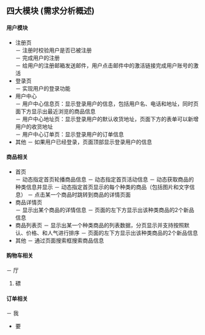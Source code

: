 ## 四大模块 (需求分析概述)

#### 用户模块  
* 注册页   
－ 注册时校验用户是否已被注册  
－ 完成用户的注册  
－ 给用户的注册邮箱发送邮件，用户点击邮件中的激活链接完成用户账号的激活  
* 登录页   
－ 实现用户的登录功能  
* 用户中心   
－ 用户中心信息页：显示登录用户的信息，包括用户名、电话和地址，同时页面下方显示出最近浏览的商品信息  
－ 用户中心地址页：显示登录用户的默认收货地址，页面下方的表单可以新增用户的收货地址  
－ 用户中心订单页：显示登录用户的订单信息  
* 其他 
－ 如果用户已经登录，页面顶部显示登录用户的信息


#### 商品相关
* 首页  
－ 动态指定首页轮播商品信息
－ 动态指定首页活动信息
－ 动态获取商品的种类信息并显示
－ 动态指定首页显示的每个种类的商品（包括图片和文字信息）
－ 点击某一个商品时跳转到商品的详情页面
* 商品详情页  
－ 显示出某个商品的详情信息
－ 页面的左下方显示出该种类商品的2个新品信息
* 商品列表页
－ 显示出某一个种类商品的列表数据，分页显示并支持按照默认、价格、和人气进行排序
－ 页面的左下方显示出该种类商品的2个新品信息
* 其他
－ 通过页面搜索框搜索商品信息

#### 购物车相关
－ 厅
1. 磦

#### 订单相关
－ 我
* 要
